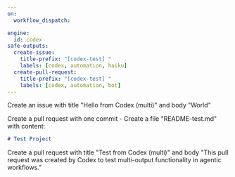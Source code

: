 ```yaml
---
on:
  workflow_dispatch:

engine:
  id: codex
safe-outputs:
  create-issue:
    title-prefix: "[codex-test] "
    labels: [codex, automation, haiku]
  create-pull-request:
    title-prefix: "[codex-test] "
    labels: [codex, automation, bot]
---
```


Create an issue with title "Hello from Codex (multi)" and body "World"

Create a pull request with one commit - Create a file "README-test.md" with content:
   ```markdown
   # Test Project
   ```

Create a pull request with title "Test from Codex (multi)" and body "This pull request was created by Codex to test multi-output functionality in agentic workflows."
